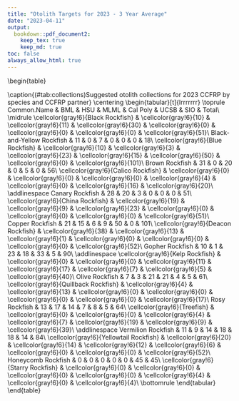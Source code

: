 ```yaml
---
title: "Otolith Targets for 2023 - 3 Year Average"
date: "2023-04-11"
output:
  bookdown::pdf_document2: 
    keep_tex: true
    keep_md: true
toc: false
always_allow_html: true
---
```











\begin{table}

\caption{(\#tab:collections)Suggested otolith collections for 2023 CCFRP by species and CCFRP partner}
\centering
\begin{tabular}[t]{lrrrrrrr}
\toprule
Common.Name & BML & HSU & MLML & Cal Poly & UCSB & SIO & Total\\
\midrule
\cellcolor{gray!6}{Black Rockfish} & \cellcolor{gray!6}{10} & \cellcolor{gray!6}{11} & \cellcolor{gray!6}{30} & \cellcolor{gray!6}{0} & \cellcolor{gray!6}{0} & \cellcolor{gray!6}{0} & \cellcolor{gray!6}{51}\\
Black-and-Yellow Rockfish & 11 & 0 & 7 & 0 & 0 & 0 & 18\\
\cellcolor{gray!6}{Blue Rockfish} & \cellcolor{gray!6}{10} & \cellcolor{gray!6}{3} & \cellcolor{gray!6}{23} & \cellcolor{gray!6}{15} & \cellcolor{gray!6}{50} & \cellcolor{gray!6}{0} & \cellcolor{gray!6}{101}\\
Brown Rockfish & 31 & 0 & 20 & 0 & 5 & 0 & 56\\
\cellcolor{gray!6}{Calico Rockfish} & \cellcolor{gray!6}{0} & \cellcolor{gray!6}{0} & \cellcolor{gray!6}{0} & \cellcolor{gray!6}{4} & \cellcolor{gray!6}{0} & \cellcolor{gray!6}{16} & \cellcolor{gray!6}{20}\\
\addlinespace
Canary Rockfish & 28 & 20 & 3 & 0 & 0 & 0 & 51\\
\cellcolor{gray!6}{China Rockfish} & \cellcolor{gray!6}{19} & \cellcolor{gray!6}{9} & \cellcolor{gray!6}{23} & \cellcolor{gray!6}{0} & \cellcolor{gray!6}{0} & \cellcolor{gray!6}{0} & \cellcolor{gray!6}{51}\\
Copper Rockfish & 21 & 15 & 6 & 9 & 50 & 0 & 101\\
\cellcolor{gray!6}{Deacon Rockfish} & \cellcolor{gray!6}{38} & \cellcolor{gray!6}{13} & \cellcolor{gray!6}{1} & \cellcolor{gray!6}{0} & \cellcolor{gray!6}{0} & \cellcolor{gray!6}{0} & \cellcolor{gray!6}{52}\\
Gopher Rockfish & 10 & 1 & 23 & 18 & 33 & 5 & 90\\
\addlinespace
\cellcolor{gray!6}{Kelp Rockfish} & \cellcolor{gray!6}{0} & \cellcolor{gray!6}{0} & \cellcolor{gray!6}{11} & \cellcolor{gray!6}{17} & \cellcolor{gray!6}{7} & \cellcolor{gray!6}{5} & \cellcolor{gray!6}{40}\\
Olive Rockfish & 7 & 3 & 21 & 21 & 4 & 5 & 61\\
\cellcolor{gray!6}{Quillback Rockfish} & \cellcolor{gray!6}{4} & \cellcolor{gray!6}{13} & \cellcolor{gray!6}{0} & \cellcolor{gray!6}{0} & \cellcolor{gray!6}{0} & \cellcolor{gray!6}{0} & \cellcolor{gray!6}{17}\\
Rosy Rockfish & 13 & 17 & 14 & 7 & 8 & 5 & 64\\
\cellcolor{gray!6}{Treefish} & \cellcolor{gray!6}{0} & \cellcolor{gray!6}{0} & \cellcolor{gray!6}{4} & \cellcolor{gray!6}{7} & \cellcolor{gray!6}{19} & \cellcolor{gray!6}{9} & \cellcolor{gray!6}{39}\\
\addlinespace
Vermilion Rockfish & 11 & 9 & 14 & 18 & 18 & 14 & 84\\
\cellcolor{gray!6}{Yellowtail Rockfish} & \cellcolor{gray!6}{20} & \cellcolor{gray!6}{14} & \cellcolor{gray!6}{12} & \cellcolor{gray!6}{6} & \cellcolor{gray!6}{0} & \cellcolor{gray!6}{0} & \cellcolor{gray!6}{52}\\
Honeycomb Rockfish & 0 & 0 & 0 & 0 & 0 & 45 & 45\\
\cellcolor{gray!6}{Starry Rockfish} & \cellcolor{gray!6}{0} & \cellcolor{gray!6}{0} & \cellcolor{gray!6}{0} & \cellcolor{gray!6}{0} & \cellcolor{gray!6}{4} & \cellcolor{gray!6}{0} & \cellcolor{gray!6}{4}\\
\bottomrule
\end{tabular}
\end{table}
